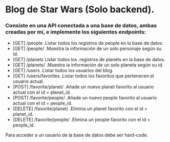 # Blog de Star Wars (Solo backend).

### Consiste en una API conectada a una base de datos, ambas creadas por mí, e implemente los siguientes endpoints:
<ul>
  <li>[GET] /people .Listar todos los registros de people en la base de datos.</li>
  <li>[GET] /people/<int:people_id> .Muestra la información de un solo personaje según su id.</li>
  <li>[GET] /planets Listar todos los .registros de planets en la base de datos.</li>
  <li>[GET] /planets/<int:planet_id> .Muestra la información de un solo planeta según su id.</li>
  <li>[GET] /users .Listar todos los usuarios del blog.</li>
  <li>[GET] /users/favorites .Listar todos los favoritos que pertenecen al usuario actual.</li>
  <li>[POST] /favorite/planet/<int:planet_id> .Añade un nuevo planet favorito al usuario actual con el id = planet_id.</li>
  <li>[POST] /favorite/people/<int:people_id> .Añade un nuevo people favorito al usuario actual con el id = people_id.</li>
  <li>[DELETE] /favorite/planet/<int:planet_id> .Elimina un planet favorito con el id = planet_id.</li>
  <li>[DELETE] /favorite/people/<int:people_id> .Elimina un people favorito con el id = people_id.</li>
</ul>
Para acceder a un usuario de la base de datos debe ser hard-code.
